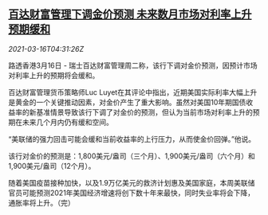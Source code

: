 <!--1615870502000-->
[百达财富管理下调金价预测 未来数月市场对利率上升预期缓和](https://cn.reuters.com/article/gold-price-forecast-0316-idCNKBS2B80CK)
------

<div><i>2021-03-16T04:31:26Z</i></div><p>路透香港3月16日 - 瑞士百达财富管理周二称，该行下调对金价预测，因预计市场对利率上升的预期将会缓和。</p><p>百达财富管理货币策略师Luc Luyet在其评论中指出，近期美国实际利率大幅上升是黄金的一个关键推动因素，对金价产生了重大影响。虽然对美国10年期国债收益率的新基准情景导致该行下调了对金价的预测，但认为当前市场对利率上升的预期在未来几个月内仍有缓和空间。</p><p>“美联储的强力回击可能会缓和当前收益率的上行压力，从而使金价回弹。”他说。</p><p>该行对金价的预测是：1,800美元/盎司（三个月）、1,900美元/盎司（六个月）和1,900美元/盎司（12个月）。</p><p>随着美国疫苗接种加快，以及1.9万亿美元的救济计划惠及美国家庭，本周美联储官员可能预测2021年美国经济增速将创下数十年来最快，同时失业率将会下降，通胀率将上升。（完）</p>
